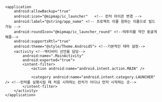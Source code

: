<?xml version="1.0" encoding="utf-8"?>
<manifest xmlns:android="http://schemas.android.com/apk/res/android"
    package="com.example.android5">

    <application
        android:allowBackup="true"
        android:icon="@mipmap/ic_launcher"   <!-- 런처 아이콘 변경 -->
        android:label="@string/app_name" <!-- 프로젝트 이름 원하는 이름으로 빌드 가능 -->
        android:roundIcon="@mipmap/ic_launcher_round" <!--테투리를 약간 둥글게 해줌-->
        android:supportsRtl="true"
        android:theme="@style/Theme.Android5"> <!--기본적인 테마 설정-->
        <activity <!--엑티비티 선언을 담당-->
            android:name=".MainActivity"
            android:exported="true">
            <intent-filter>
                <action android:name="android.intent.action.MAIN" />

                <category android:name="android.intent.category.LAUNCHER" /> <!--런처를 실행시킬 때 처음 시작하는 런처가 어디냐 먼저 시작하는 곳-->
            </intent-filter>
        </activity>
    </application>

</manifest>
